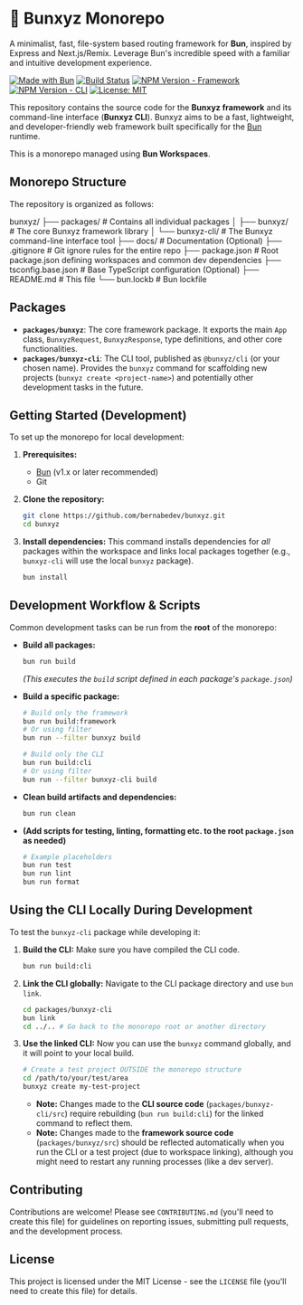 # 🦊 Bunxyz Monorepo

A minimalist, fast, file-system based routing framework for **Bun**, inspired by Express and Next.js/Remix. Leverage Bun's incredible speed with a familiar and intuitive development experience.

[![Made with Bun](https://img.shields.io/badge/Made%20with-Bun-yellow.svg)](https://bun.sh)
[![Build Status](https://img.shields.io/github/actions/workflow/status/bernabedev/bunxyz/ci.yml?branch=main)](https://github.com/bernabedev/bunxyz/actions)
[![NPM Version - Framework](https://img.shields.io/npm/v/bunxyz.svg)](https://www.npmjs.com/package/bunxyz) <!-- Placeholder -->
[![NPM Version - CLI](https://img.shields.io/npm/v/@bunxyz/cli.svg)](https://www.npmjs.com/package/@bunxyz/cli) <!-- Placeholder -->
[![License: MIT](https://img.shields.io/badge/License-MIT-yellow.svg)](https://opensource.org/licenses/MIT) <!-- Adjust if needed -->

This repository contains the source code for the **Bunxyz framework** and its command-line interface (**Bunxyz CLI**). Bunxyz aims to be a fast, lightweight, and developer-friendly web framework built specifically for the [Bun](https://bun.sh/) runtime.

This is a monorepo managed using **Bun Workspaces**.

## Monorepo Structure

The repository is organized as follows:

bunxyz/
├── packages/ # Contains all individual packages
│ ├── bunxyz/ # The core Bunxyz framework library
│ └── bunxyz-cli/ # The Bunxyz command-line interface tool
├── docs/ # Documentation (Optional)
├── .gitignore # Git ignore rules for the entire repo
├── package.json # Root package.json defining workspaces and common dev dependencies
├── tsconfig.base.json # Base TypeScript configuration (Optional)
├── README.md # This file
└── bun.lockb # Bun lockfile

## Packages

- **`packages/bunxyz`**: The core framework package. It exports the main `App` class, `BunxyzRequest`, `BunxyzResponse`, type definitions, and other core functionalities.
- **`packages/bunxyz-cli`**: The CLI tool, published as `@bunxyz/cli` (or your chosen name). Provides the `bunxyz` command for scaffolding new projects (`bunxyz create <project-name>`) and potentially other development tasks in the future.

## Getting Started (Development)

To set up the monorepo for local development:

1.  **Prerequisites:**

    - [Bun](https://bun.sh/docs/installation) (v1.x or later recommended)
    - Git

2.  **Clone the repository:**

    ```bash
    git clone https://github.com/bernabedev/bunxyz.git
    cd bunxyz
    ```

3.  **Install dependencies:**
    This command installs dependencies for _all_ packages within the workspace and links local packages together (e.g., `bunxyz-cli` will use the local `bunxyz` package).
    ```bash
    bun install
    ```

## Development Workflow & Scripts

Common development tasks can be run from the **root** of the monorepo:

- **Build all packages:**

  ```bash
  bun run build
  ```

  _(This executes the `build` script defined in each package's `package.json`)_

- **Build a specific package:**

  ```bash
  # Build only the framework
  bun run build:framework
  # Or using filter
  bun run --filter bunxyz build

  # Build only the CLI
  bun run build:cli
  # Or using filter
  bun run --filter bunxyz-cli build
  ```

- **Clean build artifacts and dependencies:**

  ```bash
  bun run clean
  ```

- **(Add scripts for testing, linting, formatting etc. to the root `package.json` as needed)**
  ```bash
  # Example placeholders
  bun run test
  bun run lint
  bun run format
  ```

## Using the CLI Locally During Development

To test the `bunxyz-cli` package while developing it:

1.  **Build the CLI:** Make sure you have compiled the CLI code.

    ```bash
    bun run build:cli
    ```

2.  **Link the CLI globally:** Navigate to the CLI package directory and use `bun link`.

    ```bash
    cd packages/bunxyz-cli
    bun link
    cd ../.. # Go back to the monorepo root or another directory
    ```

3.  **Use the linked CLI:** Now you can use the `bunxyz` command globally, and it will point to your local build.

    ```bash
    # Create a test project OUTSIDE the monorepo structure
    cd /path/to/your/test/area
    bunxyz create my-test-project
    ```

    - **Note:** Changes made to the **CLI source code** (`packages/bunxyz-cli/src`) require rebuilding (`bun run build:cli`) for the linked command to reflect them.
    - **Note:** Changes made to the **framework source code** (`packages/bunxyz/src`) should be reflected automatically when you run the CLI or a test project (due to workspace linking), although you might need to restart any running processes (like a dev server).

## Contributing

Contributions are welcome! Please see `CONTRIBUTING.md` (you'll need to create this file) for guidelines on reporting issues, submitting pull requests, and the development process.

## License

This project is licensed under the MIT License - see the `LICENSE` file (you'll need to create this file) for details.
